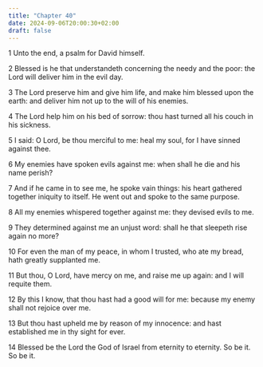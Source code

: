 ```yaml
---
title: "Chapter 40"
date: 2024-09-06T20:00:30+02:00
draft: false
---
```



1 Unto the end, a psalm for David himself.

2 Blessed is he that understandeth concerning the needy and the poor: the Lord will deliver him in the evil day.

3 The Lord preserve him and give him life, and make him blessed upon the earth: and deliver him not up to the will of his enemies.

4 The Lord help him on his bed of sorrow: thou hast turned all his couch in his sickness.

5 I said: O Lord, be thou merciful to me: heal my soul, for I have sinned against thee.

6 My enemies have spoken evils against me: when shall he die and his name perish?

7 And if he came in to see me, he spoke vain things: his heart gathered together iniquity to itself. He went out and spoke to the same purpose.

8 All my enemies whispered together against me: they devised evils to me.

9 They determined against me an unjust word: shall he that sleepeth rise again no more?

10 For even the man of my peace, in whom I trusted, who ate my bread, hath greatly supplanted me.

11 But thou, O Lord, have mercy on me, and raise me up again: and I will requite them.

12 By this I know, that thou hast had a good will for me: because my enemy shall not rejoice over me.

13 But thou hast upheld me by reason of my innocence: and hast established me in thy sight for ever.

14 Blessed be the Lord the God of Israel from eternity to eternity. So be it. So be it.

